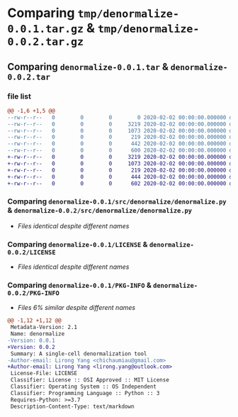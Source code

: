 # Comparing `tmp/denormalize-0.0.1.tar.gz` & `tmp/denormalize-0.0.2.tar.gz`

## Comparing `denormalize-0.0.1.tar` & `denormalize-0.0.2.tar`

### file list

```diff
@@ -1,6 +1,5 @@
--rw-r--r--   0        0        0        0 2020-02-02 00:00:00.000000 denormalize-0.0.1/src/denormalize/__init__.py
--rw-r--r--   0        0        0     3219 2020-02-02 00:00:00.000000 denormalize-0.0.1/src/denormalize/denormalize.py
--rw-r--r--   0        0        0     1073 2020-02-02 00:00:00.000000 denormalize-0.0.1/LICENSE
--rw-r--r--   0        0        0      219 2020-02-02 00:00:00.000000 denormalize-0.0.1/README.md
--rw-r--r--   0        0        0      442 2020-02-02 00:00:00.000000 denormalize-0.0.1/pyproject.toml
--rw-r--r--   0        0        0      600 2020-02-02 00:00:00.000000 denormalize-0.0.1/PKG-INFO
+-rw-r--r--   0        0        0     3219 2020-02-02 00:00:00.000000 denormalize-0.0.2/src/denormalize/denormalize.py
+-rw-r--r--   0        0        0     1073 2020-02-02 00:00:00.000000 denormalize-0.0.2/LICENSE
+-rw-r--r--   0        0        0      219 2020-02-02 00:00:00.000000 denormalize-0.0.2/README.md
+-rw-r--r--   0        0        0      444 2020-02-02 00:00:00.000000 denormalize-0.0.2/pyproject.toml
+-rw-r--r--   0        0        0      602 2020-02-02 00:00:00.000000 denormalize-0.0.2/PKG-INFO
```

### Comparing `denormalize-0.0.1/src/denormalize/denormalize.py` & `denormalize-0.0.2/src/denormalize/denormalize.py`

 * *Files identical despite different names*

### Comparing `denormalize-0.0.1/LICENSE` & `denormalize-0.0.2/LICENSE`

 * *Files identical despite different names*

### Comparing `denormalize-0.0.1/PKG-INFO` & `denormalize-0.0.2/PKG-INFO`

 * *Files 6% similar despite different names*

```diff
@@ -1,12 +1,12 @@
 Metadata-Version: 2.1
 Name: denormalize
-Version: 0.0.1
+Version: 0.0.2
 Summary: A single-cell denormalization tool
-Author-email: Lirong Yang <chichaumiau@gmail.com>
+Author-email: Lirong Yang <lirong.yang@outlook.com>
 License-File: LICENSE
 Classifier: License :: OSI Approved :: MIT License
 Classifier: Operating System :: OS Independent
 Classifier: Programming Language :: Python :: 3
 Requires-Python: >=3.7
 Description-Content-Type: text/markdown
```

